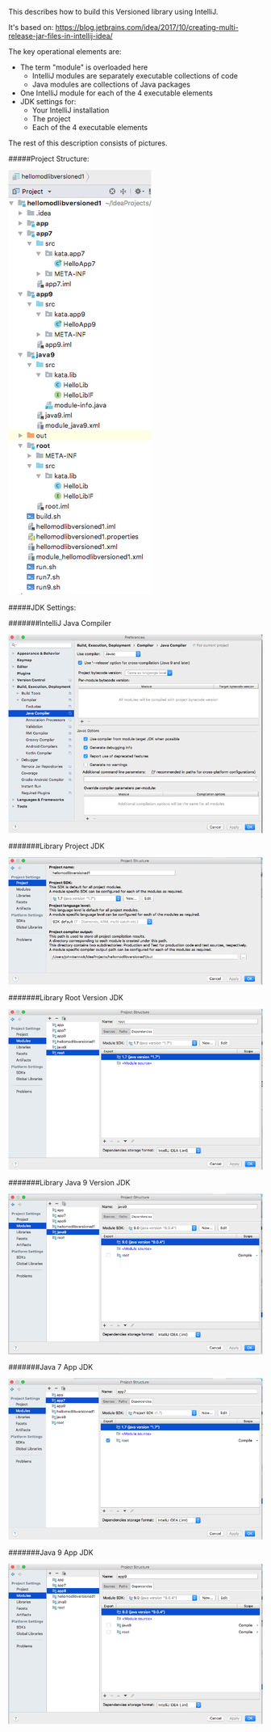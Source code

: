 This describes how to build this Versioned library using IntelliJ.

It's based on:
https://blog.jetbrains.com/idea/2017/10/creating-multi-release-jar-files-in-intellij-idea/

The key operational elements are:

- The term "module" is overloaded here
    - IntelliJ modules are separately executable collections of code
    - Java modules are collections of Java packages
- One IntelliJ module for each of the 4 executable elements
- JDK settings for:
    - Your IntelliJ installation
    - The project
    - Each of the 4 executable elements
    
The rest of this description consists of pictures.

#####Project Structure:

![Project Structure](images/LIB4ProjStructure.png)

#####JDK Settings:

#######IntelliJ Java Compiler

![IntelliJ Java Compiler](images/IntelliJJavaCompiler.png)

#######Library Project JDK

![Library Project JDK](images/LIB4ProjectJDK.png)

#######Library Root Version JDK

![Library Root Version JDK](images/LIB4RootJDK.png)

#######Library Java 9 Version JDK

![Library Java 9 Version JDK](images/LIB4Java9JDK.png)

#######Java 7 App JDK

![Java 7 App JDK](images/LIB4App7JDK.png)

#######Java 9 App JDK

![Java 9 App JDK](images/LIB4App9JDK.png)
